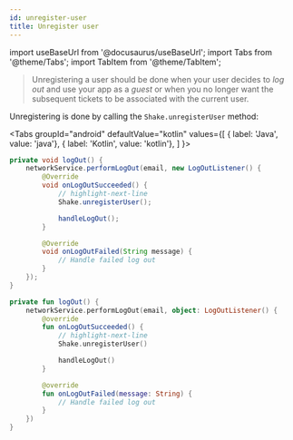 ```yaml
---
id: unregister-user
title: Unregister user
---
```

import useBaseUrl from '@docusaurus/useBaseUrl';
import Tabs from '@theme/Tabs';
import TabItem from '@theme/TabItem';

> Unregistering a user should be done when your user decides to _log out_ and use your app as a _guest_ or when you no longer 
want the subsequent tickets to be associated with the current user.

Unregistering is done by calling the `Shake.unregisterUser` method:

<Tabs
  groupId="android"
  defaultValue="kotlin"
  values={[
    { label: 'Java', value: 'java'},
    { label: 'Kotlin', value: 'kotlin'},
  ]
}>

<TabItem value="java">

```java title="SettingsActivity.java"
private void logOut() {
    networkService.performLogOut(email, new LogOutListener() {
        @Override
        void onLogOutSucceeded() {
            // highlight-next-line
            Shake.unregisterUser();

            handleLogOut();
        }

        @Override
        void onLogOutFailed(String message) {
            // Handle failed log out
        }
    });
}
```

</TabItem>

<TabItem value="kotlin">

```kotlin title="SettingsActivity.kt"
private fun logOut() {
    networkService.performLogOut(email, object: LogOutListener() {
        @override
        fun onLogOutSucceeded() {
            // highlight-next-line
            Shake.unregisterUser()

            handleLogOut()
        }

        @override
        fun onLogOutFailed(message: String) {
            // Handle failed log out
        }
    })
}
```

</TabItem>
</Tabs>
